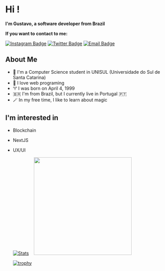 # Hi !

**I'm Gustavo, a software developer from Brazil**

**If you want to contact to me:**

[![Instagram Badge](https://img.shields.io/badge/-Instagram-purple?style=flat-square&logo=Instagram&logoColor=white&link=https://www.instagram.com/gustavos_m/)](https://www.instagram.com/gustavos_m/)
[![Twitter Badge](https://img.shields.io/badge/-Twitter-1da1f2?style=flat-square&labelColor=1da1f2&logo=twitter&logoColor=white&link=https://twitter.com/gusmartins994)](https://twitter.com/gusmartins994)
[![Email Badge](https://img.shields.io/badge/-Email-c14438?style=flat-square&logo=Gmail&logoColor=white&link=mailto:gustavosm994@gmail.com.com)](mailto:gustavosm994@gmail.com.com)

## About Me
- :school: I'm a Computer Science student in UNISUL (Universidade do Sul de Santa Catarina)
- :rocket: I love web programing
- :aries: I was born on April 4, 1999
- :brazil: I'm from Brazil, but I currently live in Portugal :portugal:
- :magic_wand: In my free time, I like to learn about magic
  
## I'm interested in

- Blockchain
- NextJS
- UX/UI

  [![Stats](https://github-readme-stats.vercel.app/api?username=gusmartins499&show_icons=true&theme=radical)](https://github-readme-stats.vercel.app/api?username=gusmartins499&show_icons=true&theme=radical)&nbsp; &nbsp; <img src="https://github-readme-stats.vercel.app/api/top-langs/?username=gusmartins499&layout=compact&theme=radical" width="305">

  [![trophy](https://github-profile-trophy.vercel.app/?username=Gusmartins499&theme=radical&no-frame=true&row=1&&margin-w=20&no-bg=true)](https://github-profile-trophy.vercel.app/?username=Gusmartins499&theme=radical&no-frame=true&row=1&&margin-w=20&no-bg=true)
